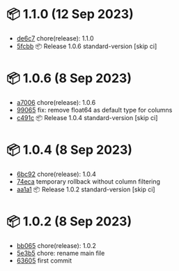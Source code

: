 # 📦 1.1.0 (12 Sep 2023)
- [de6c7](https://github.com/fatmatto/timeframes-io/commit/de6c7b37a82c389c594d2b33e6487a00a1edc173)  chore(release): 1.1.0
- [5fcbb](https://github.com/fatmatto/timeframes-io/commit/5fcbbce60df604a5b3ac49ee10774180df889474)  📦 Release 1.0.6 standard-version [skip ci]
# 📦 1.0.6 (8 Sep 2023)
- [a7006](https://github.com/fatmatto/timeframes-io/commit/a700648241975be7506b8eb279acb19501407919)  chore(release): 1.0.6
- [99065](https://github.com/fatmatto/timeframes-io/commit/990650c8190431e4559ab26e29976262c72c9266)  fix: remove float64 as default type for columns
- [c491c](https://github.com/fatmatto/timeframes-io/commit/c491c91b74ae8f3167aa13f6df23c0604a56350b)  📦 Release 1.0.4 standard-version [skip ci]
# 📦 1.0.4 (8 Sep 2023)
- [6bc92](https://github.com/fatmatto/timeframes-io/commit/6bc92670d6c7f7a30ad6f72451cb9a5c985c1883)  chore(release): 1.0.4
- [74eca](https://github.com/fatmatto/timeframes-io/commit/74ecac7ae925e7df5503c8979c712920953392d1)  temporary rollback without column filtering
- [aa1a1](https://github.com/fatmatto/timeframes-io/commit/aa1a14a40db0049c2290c0a94f06819ca1499772)  📦 Release 1.0.2 standard-version [skip ci]
# 📦 1.0.2 (8 Sep 2023)
- [bb065](https://github.com/fatmatto/timeframes-io/commit/bb0657fbfa868b36602819d8159e58dc64ef840c)  chore(release): 1.0.2
- [5e3b5](https://github.com/fatmatto/timeframes-io/commit/5e3b5c94a9bd5aa08e644fab6b412faf6f673729)  chore: rename main file
- [63605](https://github.com/fatmatto/timeframes-io/commit/63605ad158f2a5fdd2f087882a02ca03b5186cc9)  first commit
